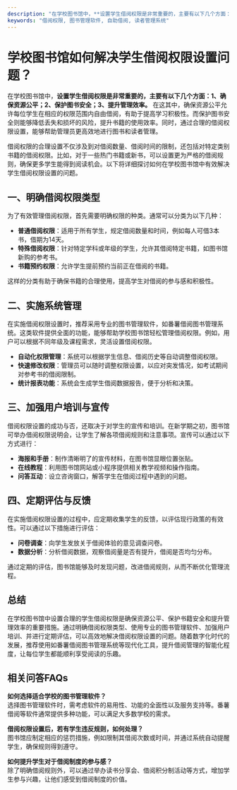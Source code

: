 ```yaml
---
description: "在学校图书馆中，**设置学生借阅权限是非常重要的，主要有以下几个方面：1、确保资源公平；2、保护图书安全；3、提升管理效率。** 在这其中，确保资源公平允许每位学生在相应的权限范围内自由借阅，有助于提高学习积极性。而保护图书安全则能够降低丢失和损坏的风险，提升书籍的使用效率。同时，通过合理的借阅权限设置，能够帮助管理员更高效地进行图书和读者管理。"
keywords: "借阅权限, 图书管理软件, 自助借阅, 读者管理系统"
---
```

# 学校图书馆如何解决学生借阅权限设置问题？

在学校图书馆中，**设置学生借阅权限是非常重要的，主要有以下几个方面：1、确保资源公平；2、保护图书安全；3、提升管理效率。** 在这其中，确保资源公平允许每位学生在相应的权限范围内自由借阅，有助于提高学习积极性。而保护图书安全则能够降低丢失和损坏的风险，提升书籍的使用效率。同时，通过合理的借阅权限设置，能够帮助管理员更高效地进行图书和读者管理。

借阅权限的合理设置不仅涉及到对借阅数量、借阅时间的限制，还包括对特定类别书籍的借阅权限。比如，对于一些热门书籍或新书，可以设置更为严格的借阅规则，确保更多学生能得到阅读机会。以下将详细探讨如何在学校图书馆中有效解决学生借阅权限设置的问题。

## 一、明确借阅权限类型

为了有效管理借阅权限，首先需要明确权限的种类。通常可以分类为以下几种：

- **普通借阅权限**：适用于所有学生，规定借阅数量和时间，例如每人可借3本书，借期为14天。
- **特殊借阅权限**：针对特定学科或年级的学生，允许其借阅特定书籍，如图书馆新购的参考书。
- **书籍预约权限**：允许学生提前预约当前正在借阅的书籍。
  
这样的分类有助于确保书籍的合理使用，提高学生对借阅的参与感和积极性。

## 二、实施系统管理

在实施借阅权限设置时，推荐采用专业的图书管理软件，如番薯借阅图书管理系统。这类软件提供全面的功能，能够帮助学校图书馆轻松管理借阅权限。例如，用户可以根据不同年级及课程需求，灵活设置借阅权限。

- **自动化权限管理**：系统可以根据学生信息、借阅历史等自动调整借阅权限。
- **快速修改权限**：管理员可以随时调整权限设置，以应对突发情况，如考试期间对参考书的借阅限制。
- **统计报表功能**：系统会生成学生借阅数据报告，便于分析和决策。

## 三、加强用户培训与宣传

借阅权限设置的成功与否，还取决于对学生的宣传和培训。在新学期之初，图书馆可举办借阅权限说明会，让学生了解各项借阅规则和注意事项。宣传可以通过以下方式进行：

- **海报和手册**：制作清晰明了的宣传材料，在图书馆显眼位置张贴。
- **在线教程**：利用图书馆网站或小程序提供相关教学视频和操作指南。
- **问答互动**：设立咨询窗口，解答学生在借阅过程中遇到的问题。

## 四、定期评估与反馈

在实施借阅权限设置的过程中，应定期收集学生的反馈，以评估现行政策的有效性。可以通过以下措施进行评估：

- **问卷调查**：向学生发放关于借阅体验的意见调查问卷。
- **数据分析**：分析借阅数据，观察借阅量是否有提升，借阅是否均匀分布。
  
通过定期的评估，图书馆能够及时发现问题，改进借阅规则，从而不断优化管理流程。

## 总结

在学校图书馆中设置合理的学生借阅权限是确保资源公平、保护书籍安全和提升管理效率的重要措施。通过明确借阅权限类型、使用专业的图书管理软件、加强用户培训、并进行定期评估，可以高效地解决借阅权限设置的问题。随着数字化时代的发展，推荐使用如番薯借阅图书管理系统等现代化工具，提升借阅管理的智能化程度，让每位学生都能顺利享受阅读的乐趣。

## 相关问答FAQs

**如何选择适合学校的图书管理软件？**  
选择图书管理软件时，需考虑软件的易用性、功能的全面性以及服务支持等。番薯借阅等软件通常提供多种功能，可以满足大多数学校的需求。

**借阅权限设置后，若有学生违反规则，如何处理？**  
图书馆应制定相应的惩罚措施，例如限制其借阅次数或时间，并通过系统自动提醒学生，确保规则得到遵守。

**如何提升学生对于借阅制度的参与感？**  
除了明确借阅规则外，可以通过举办读书分享会、借阅积分制活动等方式，增加学生参与兴趣，让他们感受到借阅制度的价值。
